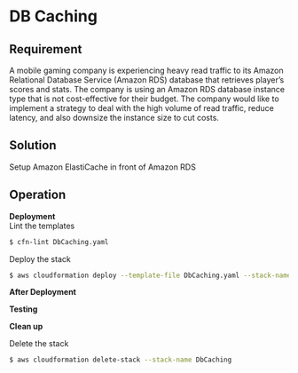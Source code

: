 # DB Caching

## Requirement

A mobile gaming company is experiencing heavy read traffic to its Amazon Relational Database Service (Amazon RDS) database that retrieves player’s scores and stats. The company is using an Amazon RDS database instance type that is not cost-effective for their budget. The company would like to implement a strategy to deal with the high volume of read traffic, reduce latency, and also downsize the instance size to cut costs.

## Solution

Setup Amazon ElastiCache in front of Amazon RDS

## Operation

**Deployment**  
Lint the templates

```bash
$ cfn-lint DbCaching.yaml
```

Deploy the stack

```bash
$ aws cloudformation deploy --template-file DbCaching.yaml --stack-name DbCaching
```

**After Deployment**  

**Testing**  

**Clean up**  

Delete the stack

```bash
$ aws cloudformation delete-stack --stack-name DbCaching
```
